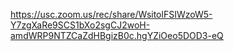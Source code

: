 https://usc.zoom.us/rec/share/WsitolFSIWzoW5-Y7zgXaRe9SCS1bXo2sgCJ2woH-amdWRP9NTZCaZdHBgizB0c.hgYZiOeo5DOD3-eQ